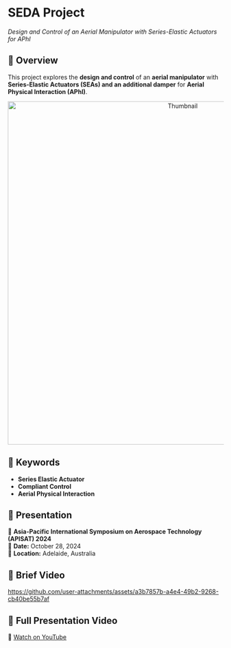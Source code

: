 # SEDA Project  
*Design and Control of an Aerial Manipulator with Series-Elastic Actuators for APhI*  

## 🔹 Overview  
This project explores the **design and control** of an **aerial manipulator** with **Series-Elastic Actuators (SEAs) and an additional damper** for **Aerial Physical Interaction (APhI)**.

<div align="center">
  <img src="https://github.com/user-attachments/assets/9bea1c37-6ae1-485b-bd9f-e2a6b85d4f18" alt="Thumbnail" width="800">
</div>

## 🔹 Keywords  
- **Series Elastic Actuator**  
- **Compliant Control**  
- **Aerial Physical Interaction**  

## 🔹 Presentation  
📢 **Asia-Pacific International Symposium on Aerospace Technology (APISAT) 2024**  
📅 **Date:** October 28, 2024  
📍 **Location:** Adelaide, Australia  

## 🎥 Brief Video  
https://github.com/user-attachments/assets/a3b7857b-a4e4-49b2-9268-cb40be55b7af  

## 🎥 Full Presentation Video  
🔗 [Watch on YouTube](https://www.youtube.com/watch?v=hmdKJYuP2YA)  

